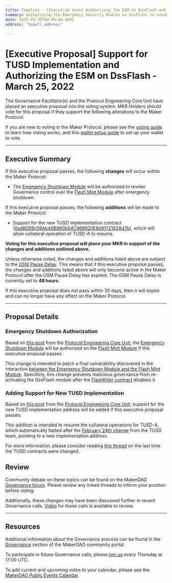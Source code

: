 ```yaml
---
title: Template - [Executive Vote] Authorizing the ESM on DssFlash and Support for TUSD Implementation - March 25, 2022
summary: Authorizing the Emergency Security Module on DssFlash to revoke governance control after Emergency shutdown and Adding Support for the New TUSD Implementation.
date: 2022-03-25T00:00:00.000Z
address: "$spell_address"

---
```

# [Executive Proposal] Support for TUSD Implementation and Authorizing the ESM on DssFlash - March 25, 2022

The Governance Facilitator(s) and the Protocol Engineering Core Unit have placed an executive proposal into the voting system. MKR Holders should vote for this proposal if they support the following alterations to the Maker Protocol.

If you are new to voting in the Maker Protocol, please see the [voting guide](https://community-development.makerdao.com/en/learn/governance/how-voting-works/) to learn how voting works, and this [wallet setup guide](https://community-development.makerdao.com/en/learn/governance/voting-setup/) to set up your wallet to vote.

---

## Executive Summary

If this executive proposal passes, the following **changes** will occur within the Maker Protocol:
- The [Emergency Shutdown Module](https://makerdao.world/en/learn/governance/emergency-shutdown) will be authorized to revoke Governance control over the [Flash Mint Module](https://manual.makerdao.com/module-index/module-flash-mint-module) after emergency shutdown.

If this executive proposal passes, the following **additions** will be made to the Maker Protocol:
- Support for the new TUSD implementation contract ([0xd8D59c59Ab40B880b54C969920E8d9172182Ad7b](https://etherscan.io/address/0xd8d59c59ab40b880b54c969920e8d9172182ad7b)), which will allow collateral operation of TUSD-A to resume.

**Voting for this executive proposal will place your MKR in support of the changes and additions outlined above.**

Unless otherwise noted, the changes and additions listed above are subject to the [GSM Pause Delay](https://manual.makerdao.com/parameter-index/core/param-gsm-pause-delay). This means that if this executive proposal passes, the changes and additions listed above will only become active in the Maker Protocol after the GSM Pause Delay has expired. The GSM Pause Delay is currently set to **48 hours**.

If this executive proposal does not pass within 30 days, then it will expire and can no longer have any effect on the Maker Protocol.

---

## Proposal Details

### Emergency Shutdown Authorization

Based on [this post](https://forum.makerdao.com/t/proposed-security-fix-to-be-added-in-the-march-25th-2022-executive-spell/14197) from the [Protocol Engineering Core Unit](https://mips.makerdao.com/mips/details/MIP38#protocol-engineering-pe-001-), the [Emergency Shutdown Module](https://makerdao.world/en/learn/governance/emergency-shutdown) will be authorized on the [Flash Mint Module](https://manual.makerdao.com/module-index/module-flash-mint-module) if this executive proposal passes.

This change is intended to patch a final vulnerability discovered in the interaction [between the Emergency Shutdown Module and the Flash Mint Module](https://forum.makerdao.com/t/flash-loan-debt-manipulation-during-emergency-shutdown-vulnerability-postmortem/14036). Specificly, this change prevents malicious governance from re-activating the DssFlash module after the [FlashKiller contract](https://github.com/makerdao/flash-killer) disables it.

### Adding Support for New TUSD Implementation 

Based on [this post](https://forum.makerdao.com/t/2022-03-25-adding-support-for-the-new-tusd-implementation-address/14189) from the [Protocol Engineering Core Unit](https://mips.makerdao.com/mips/details/MIP38#protocol-engineering-pe-001-), support for the new TUSD implementation address will be added if this executive proposal passes.

This addition is intended to resume the collateral operations for TUSD-A, which automatically halted after the [February 24th change](https://etherscan.io/tx/0x125823f2914e4f14e06b9b1b30fe9dd9512b36354cc1f6c063118c4fe03d8287) from the TUSD team, pointing to a new implementation address.

For more information, please consider reading [this thread](https://forum.makerdao.com/t/tusd-disabled-due-to-unannounced-token-upgrade/2747) on the last time the TUSD contracts were changed.


## Review

Community debate on these topics can be found on the MakerDAO [Governance forum](https://forum.makerdao.com/). Please review any linked threads to inform your position before voting.

Additionally, these changes may have been discussed further in recent Governance calls. [Video](https://www.youtube.com/playlist?list=PLLzkWCj8ywWNq5-90-Id6VPSsrk4OWVan) for these calls is available to review.

---

## Resources

Additional information about the Governance process can be found in the [Governance](https://community-development.makerdao.com/en/learn/governance) section of the MakerDAO community portal.

To participate in future Governance calls, please [join us](https://github.com/makerdao/community/tree/master/governance/governance-and-risk-meetings) every Thursday at 17:00 UTC.

To add current and upcoming votes to your calendar, please see the [MakerDAO Public Events Calendar](https://calendar.google.com/calendar/embed?src=makerdao.com_3efhm2ghipksegl009ktniomdk%40group.calendar.google.com&ctz=UTC&mode=week&showCalendars=0&showPrint=0).
